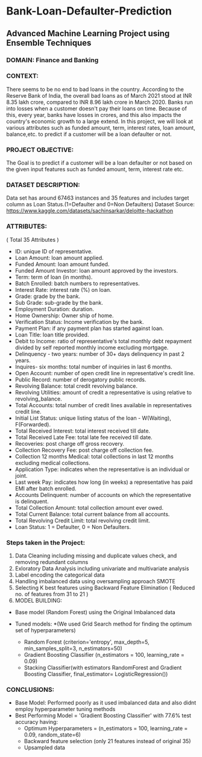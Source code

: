 # Bank-Loan-Defaulter-Prediction
## Advanced Machine Learning Project using Ensemble Techniques

### DOMAIN: Finance and Banking

### CONTEXT:
There seems to be no end to bad loans in the country. According to the Reserve Bank of India, the overall bad loans as of March 2021 stood at INR 8.35 lakh crore, compared to INR 8.96 lakh crore in March 2020. Banks run into losses when a customer doesn't pay their loans on time. Because of this, every year, banks have losses in crores, and this also impacts the country's economic growth to a large extend.
In this project, we will look at various attributes such as funded amount, term, interest rates, loan amount, balance,etc. to predict if a customer will be a loan defaulter or not. 

### PROJECT OBJECTIVE: 
The Goal is to predict if a customer will be a loan defaulter or not based on the given input features such as funded amount, term, interest rate etc. 

### DATASET DESCRIPTION:
Data set has around 67463 instances and 35 features and includes target column as Loan Status.(1=Defaulter and 0=Non Defaulters)
Dataset Source: https://www.kaggle.com/datasets/sachinsarkar/deloitte-hackathon

### ATTRIBUTES:
( Total 35 Attributes )

- ID: unique ID of representative.
- Loan Amount: loan amount applied.
- Funded Amount: loan amount funded.
- Funded Amount Investor: loan amount approved by the investors.
- Term: term of loan (in months).
- Batch Enrolled: batch numbers to representatives.
- Interest Rate: interest rate (%) on loan.
- Grade: grade by the bank.
- Sub Grade: sub-grade by the bank.
- Employment Duration: duration.
- Home Ownership: Owner ship of home.
- Verification Status: Income verification by the bank.
- Payment Plan: if any payment plan has started against loan.
- Loan Title: loan title provided.
- Debit to Income: ratio of representative's total monthly debt repayment divided by self reported monthly income excluding mortgage.
- Delinquency - two years: number of 30+ days delinquency in past 2 years.
- Inquires- six months: total number of inquiries in last 6 months.
- Open Account: number of open credit line in representative's credit line.
- Public Record: number of derogatory public records.
- Revolving Balance: total credit revolving balance.
- Revolving Utilities: amount of credit a representative is using relative to revolving_balance.
- Total Accounts: total number of credit lines available in representatives credit line.
- Initial List Status: unique listing status of the loan - W(Waiting), F(Forwarded).
- Total Received Interest: total interest received till date.
- Total Received Late Fee: total late fee received till date.
- Recoveries: post charge off gross recovery.
- Collection Recovery Fee: post charge off collection fee.
- Collection 12 months Medical: total collections in last 12 months excluding medical collections.
- Application Type: indicates when the representative is an individual or joint.
- Last week Pay: indicates how long (in weeks) a representative has paid EMI after batch enrolled.
- Accounts Delinquent: number of accounts on which the representative is delinquent.
- Total Collection Amount: total collection amount ever owed.
- Total Current Balance: total current balance from all accounts.
- Total Revolving Credit Limit: total revolving credit limit.
- Loan Status: 1 = Defaulter, 0 = Non Defaulters.

### Steps taken in the Project:
1) Data Cleaning including missing and duplicate values check, and removing redundant columns
2) Exloratory Data Analysis including univariate and multivariate analysis
3) Label encoding the categorical data
4) Handling imbalanced data using oversampling approach SMOTE
5) Selecting K best features using Backward Feature Elimination ( Reduced no. of features from 31 to 21 )
6) MODEL BUILDING: 
  - Base model (Random Forest) using the Original Imbalanced data
  - Tuned models:
    *(We used Grid Search method for finding the optimum set of hyperparameters)
    
    - Random Forest (criterion='entropy', max_depth=5, min_samples_split=3, n_estimators=50)
    - Gradient Boosting Classifier (n_estimators = 100, learning_rate = 0.09)
    - Stacking Classifier(with estimators RandomForest and Gradient Boosting Classifier, final_estimator= LogisticRegression())
    
    
 ### CONCLUSIONS:
 - Base Model: Performed poorly as it used imbalanced data and also didnt employ hyperparameter tuning methods
 - Best Performing Model = 'Gradient Boosting Classifier' with 77.6% test accuracy having:
   - Optimum Hyperparameters = (n_estimators = 100, learning_rate = 0.09, random_state=6)
   - Backward feature selection (only 21 features instead of original 35)
   - Upsampled data
  
  
  
  
  
  
  
  
